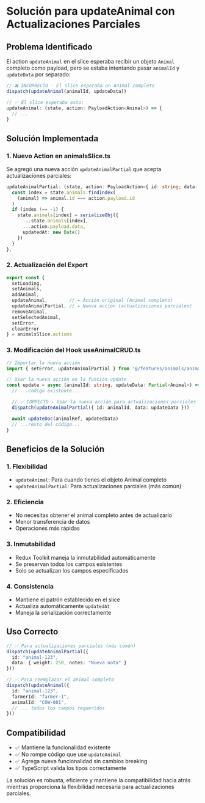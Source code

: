 # Solución para updateAnimal con Actualizaciones Parciales

## Problema Identificado

El action `updateAnimal` en el slice esperaba recibir un objeto `Animal` completo como payload, pero se estaba intentando pasar `animalId` y `updateData` por separado:

```typescript
// ❌ INCORRECTO - El slice esperaba un Animal completo
dispatch(updateAnimal(animalId, updateData))

// ✅ El slice esperaba esto:
updateAnimal: (state, action: PayloadAction<Animal>) => {
  // ...
}
```

## Solución Implementada

### 1. Nuevo Action en animalsSlice.ts

Se agregó una nueva acción `updateAnimalPartial` que acepta actualizaciones parciales:

```typescript
updateAnimalPartial: (state, action: PayloadAction<{ id: string; data: Partial<Animal> }>) => {
  const index = state.animals.findIndex(
    (animal) => animal.id === action.payload.id
  )
  if (index !== -1) {
    state.animals[index] = serializeObj({
      ...state.animals[index],
      ...action.payload.data,
      updatedAt: new Date()
    })
  }
},
```

### 2. Actualización del Export

```typescript
export const {
  setLoading,
  setAnimals,
  addAnimal,
  updateAnimal,        // ← Acción original (Animal completo)
  updateAnimalPartial, // ← Nueva acción (actualizaciones parciales)
  removeAnimal,
  setSelectedAnimal,
  setError,
  clearError
} = animalsSlice.actions
```

### 3. Modificación del Hook useAnimalCRUD.ts

```typescript
// Importar la nueva acción
import { setError, updateAnimalPartial } from '@/features/animals/animalsSlice'

// Usar la nueva acción en la función update
const update = async (animalId: string, updateData: Partial<Animal>) => {
  // ...código existente...

  // ✅ CORRECTO - Usar la nueva acción para actualizaciones parciales
  dispatch(updateAnimalPartial({ id: animalId, data: updateData }))

  await updateDoc(animalRef, updatedData)
  // ...resto del código...
}
```

## Beneficios de la Solución

### 1. **Flexibilidad**

- `updateAnimal`: Para cuando tienes el objeto Animal completo
- `updateAnimalPartial`: Para actualizaciones parciales (más común)

### 2. **Eficiencia**

- No necesitas obtener el animal completo antes de actualizarlo
- Menor transferencia de datos
- Operaciones más rápidas

### 3. **Inmutabilidad**

- Redux Toolkit maneja la inmutabilidad automáticamente
- Se preservan todos los campos existentes
- Solo se actualizan los campos especificados

### 4. **Consistencia**

- Mantiene el patrón establecido en el slice
- Actualiza automáticamente `updatedAt`
- Maneja la serialización correctamente

## Uso Correcto

```typescript
// ✅ Para actualizaciones parciales (más común)
dispatch(updateAnimalPartial({
  id: "animal-123",
  data: { weight: 250, notes: "Nueva nota" }
}))

// ✅ Para reemplazar el animal completo
dispatch(updateAnimal({
  id: "animal-123",
  farmerId: "farmer-1",
  animalId: "COW-001",
  // ... todos los campos requeridos
}))
```

## Compatibilidad

- ✅ Mantiene la funcionalidad existente
- ✅ No rompe código que use `updateAnimal`
- ✅ Agrega nueva funcionalidad sin cambios breaking
- ✅ TypeScript valida los tipos correctamente

La solución es robusta, eficiente y mantiene la compatibilidad hacia atrás mientras proporciona la flexibilidad necesaria para actualizaciones parciales.
